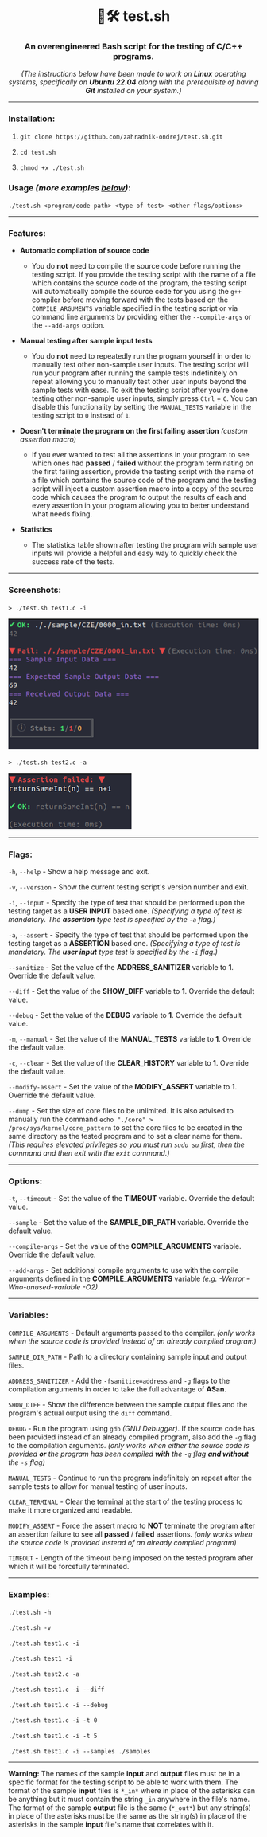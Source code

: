<div align="center">

# 🧪🛠️ test.sh

### An overengineered Bash script for the testing of C/C++ programs.

*(The instructions below have been made to work on **Linux** operating systems, specifically on **Ubuntu 22.04** along with the prerequisite of having **Git** installed on your system.)*

</div>

***

### Installation:

1. `git clone https://github.com/zahradnik-ondrej/test.sh.git`

2. `cd test.sh`

3. `chmod +x ./test.sh`

### Usage *(more examples [below](https://github.com/zahradnik-ondrej/test.sh?tab=readme-ov-file#examples))*:

`./test.sh <program/code path> <type of test> <other flags/options>`

***

### Features:

- **Automatic compilation of source code**
  - You do **not** need to compile the source code before running the testing script.
    If you provide the testing script with the name of a file which contains the source code of the program, the testing script will automatically compile the source code for you using the `g++` compiler before moving forward with the tests based on the `COMPILE_ARGUMENTS` variable specified in the testing script or via command line arguments by providing either the `--compile-args` or the `--add-args` option.

- **Manual testing after sample input tests**
  - You do **not** need to repeatedly run the program yourself in order to manually test other non-sample user inputs.
    The testing script will run your program after running the sample tests indefinitely on repeat allowing you to manually test other user inputs beyond the sample tests with ease.
    To exit the testing script after you're done testing other non-sample user inputs, simply press `Ctrl` + `C`.
    You can disable this functionality by setting the `MANUAL_TESTS` variable in the testing script to `0` instead of `1`.

- **Doesn't terminate the program on the first failing assertion** *(custom assertion macro)*
  - If you ever wanted to test all the assertions in your program to see which ones had **passed** / **failed** without the program terminating on the first failing assertion, provide the testing script with the name of a file which contains the source code of the program and the testing script will inject a custom assertion macro into a copy of the source code which causes the program to output the results of each and every assertion in your program allowing you to better understand what needs fixing.

- **Statistics**
  - The statistics table shown after testing the program with sample user inputs will provide a helpful and easy way to quickly check the success rate of the tests.
 
***

### Screenshots:

`> ./test.sh test1.c -i`

![](https://github.com/zahradnik-ondrej/test.sh/blob/main/screenshot_1.png?raw=true)

`> ./test.sh test2.c -a`

![](https://github.com/zahradnik-ondrej/test.sh/blob/main/screenshot_2.png?raw=true)

***

### Flags:

`-h`, `--help` - Show a help message and exit.

`-v`, `--version` - Show the current testing script's version number and exit.

`-i`, `--input` - Specify the type of test that should be performed upon the testing target as a **USER INPUT** based one.
*(Specifying a type of test is mandatory. The **assertion** type test is specified by the `-a` flag.)*

`-a`, `--assert` - Specify the type of test that should be performed upon the testing target as a **ASSERTION** based one.
*(Specifying a type of test is mandatory. The **user input** type test is specified by the `-i` flag.)*

`--sanitize` - Set the value of the **ADDRESS_SANITIZER** variable to **1**.
Override the default value.

`--diff` - Set the value of the **SHOW_DIFF** variable to **1**.
Override the default value.

`--debug` - Set the value of the **DEBUG** variable to **1**.
Override the default value.

`-m`, `--manual` - Set the value of the **MANUAL_TESTS** variable to **1**.
Override the default value.

`-c`, `--clear` - Set the value of the **CLEAR_HISTORY** variable to **1**.
Override the default value.

`--modify-assert` - Set the value of the **MODIFY_ASSERT** variable to **1**.
Override the default value.

`--dump` - Set the size of core files to be unlimited.
It is also advised to manually run the command `echo "./core" > /proc/sys/kernel/core_pattern` to set the core files to be created in the same directory as the tested program and to set a clear name for them.
*(This requires elevated privileges so you must run `sudo su` first, then the command and then exit with the `exit` command.)*

***

### Options:

`-t`, `--timeout` - Set the value of the **TIMEOUT** variable.
Override the default value.

`--sample` - Set the value of the **SAMPLE_DIR_PATH** variable.
Override the default value.

`--compile-args` - Set the value of the **COMPILE_ARGUMENTS** variable.
Override the default value.

`--add-args` - Set additional compile arguments to use with the compile arguments defined in the **COMPILE_ARGUMENTS** variable *(e.g. -Werror -Wno-unused-variable -O2)*.

***

### Variables:

`COMPILE_ARGUMENTS` - Default arguments passed to the compiler.
*(only works when the source code is provided instead of an already compiled program)*

`SAMPLE_DIR_PATH` - Path to a directory containing sample input and output files.

`ADDRESS_SANITIZER` - Add the `-fsanitize=address` and `-g` flags to the compilation arguments in order to take the full advantage of **ASan**.

`SHOW_DIFF` - Show the difference between the sample output files and the program's actual output using the `diff` command.

`DEBUG` - Run the program using `gdb` *(GNU Debugger)*.
If the source code has been provided instead of an already compiled program, also add the `-g` flag to the compilation arguments.
*(only works when either the source code is provided **or** the program has been compiled **with** the `-g` flag **and without** the `-s` flag)*

`MANUAL_TESTS` - Continue to run the program indefinitely on repeat after the sample tests to allow for manual testing of user inputs.

`CLEAR_TERMINAL` - Clear the terminal at the start of the testing process to make it more organized and readable.

`MODIFY_ASSERT` - Force the assert macro to **NOT** terminate the program after an assertion failure to see all **passed** / **failed** assertions.
*(only works when the source code is provided instead of an already compiled program)*

`TIMEOUT` - Length of the timeout being imposed on the tested program after which it will be forcefully terminated.

***

### Examples:

`./test.sh -h`

`./test.sh -v`

`./test.sh test1.c -i`

`./test.sh test1 -i`

`./test.sh test2.c -a`

`./test.sh test1.c -i --diff`

`./test.sh test1.c -i --debug`

`./test.sh test1.c -i -t 0`

`./test.sh test1.c -i -t 5`

`./test.sh test1.c -i --samples ./samples`

***

**Warning:** The names of the sample **input** and **output** files must be in a specific format for the testing script to be able to work with them.
The format of the sample **input** files is `*_in*` where in place of the asterisks can be anything but it must contain the string `_in` anywhere in the file's name.
The format of the sample **output** file is the same (`*_out*`) but any string(s) in place of the asterisks must be the same as the string(s) in place of the asterisks in the sample **input** file's name that correlates with it.
